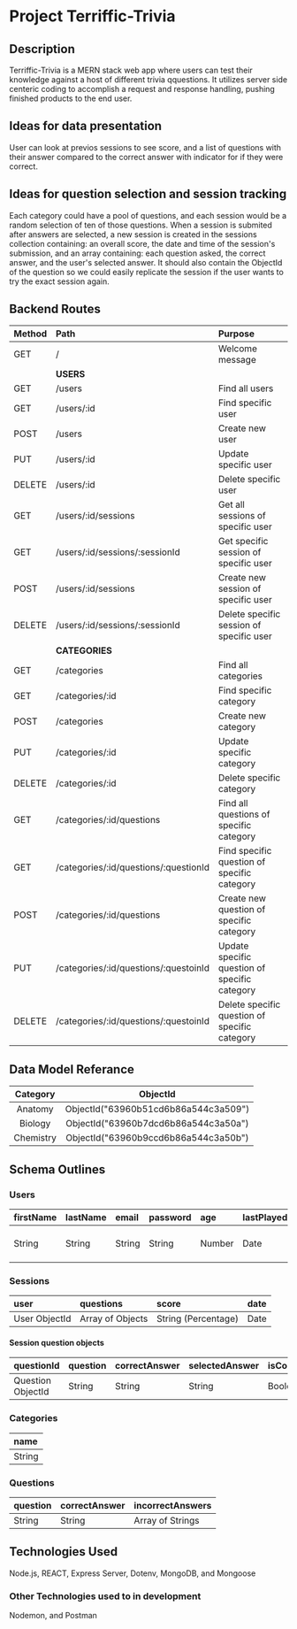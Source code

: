 # Project Terriffic-Trivia

## Description
Terriffic-Trivia is a MERN stack web app where users can test their knowledge against a host of different trivia qquestions. It utilizes server side centeric coding to accomplish a request and response handling, pushing finished products to the end user.

## Ideas for data presentation
User can look at previos sessions to see score, and a list of questions with their answer compared to the correct answer with indicator for if they were correct.

## Ideas for question selection and session tracking
Each category could have a pool of questions, and each session would be a random selection of ten of those questions.
When a session is submited after answers are selected, a new session is created in the sessions collection containing: an overall score, the date and time of the session's submission, and an array containing: each question asked, the correct answer, and the user's selected answer. It should also contain the ObjectId of the question so we could easily replicate the session if the user wants to try the exact session again.

## Backend Routes
| Method | Path                                  | Purpose                                       |
|:-------|:--------------------------------------|:----------------------------------------------|
| GET    | /                                     | Welcome message                               |
|        | **USERS**                             |                                               |
| GET    | /users                                | Find all users                                |
| GET    | /users/:id                            | Find specific user                            |
| POST   | /users                                | Create new user                               |
| PUT    | /users/:id                            | Update specific user                          |
| DELETE | /users/:id                            | Delete specific user                          |
| GET    | /users/:id/sessions                   | Get all sessions of specific user             |
| GET    | /users/:id/sessions/:sessionId        | Get specific session of specific user         |
| POST   | /users/:id/sessions                   | Create new session of specific user           |
| DELETE | /users/:id/sessions/:sessionId        | Delete specific session of specific user      |
|        | **CATEGORIES**                        |                                               |
| GET    | /categories                           | Find all categories                           |
| GET    | /categories/:id                       | Find specific category                        |
| POST   | /categories                           | Create new category                           |
| PUT    | /categories/:id                       | Update specific category                      |
| DELETE | /categories/:id                       | Delete specific category                      |
| GET    | /categories/:id/questions             | Find all questions of specific category       |
| GET    | /categories/:id/questions/:questionId | Find specific question of specific category   |
| POST   | /categories/:id/questions             | Create new question of specific category      |
| PUT    | /categories/:id/questions/:questoinId | Update specific question of specific category |
| DELETE | /categories/:id/questions/:questoinId | Delete specific question of specific category |

## Data Model Referance
|  Category | ObjectId                                   |
|:---------:|:------------------------------------------:|
|  Anatomy  |    ObjectId("63960b51cd6b86a544c3a509")    |
|  Biology  |    ObjectId("63960b7dcd6b86a544c3a50a")    |
| Chemistry |    ObjectId("63960b9ccd6b86a544c3a50b")    |

## Schema Outlines

### Users
| firstName | lastName | email  | password | age    | lastPlayed | lastLogin | sessions                   |
|:----------|:---------|:-------|:---------|:-------|:-----------|:----------|:---------------------------|
| String    | String   | String | String   | Number | Date       | Date      | Array of Session ObjectIds |

### Sessions
| user          | questions        | score               | date |
|:--------------|:-----------------|:--------------------|:-----|
| User ObjectId | Array of Objects | String (Percentage) | Date |

#### Session question objects
| questionId        | question | correctAnswer | selectedAnswer | isCorrect |
|:------------------|:---------|:--------------|:---------------|:----------|
| Question ObjectId | String   | String        | String         | Boolean   |

### Categories
| name   |
|:-------|
| String |

### Questions
| question | correctAnswer | incorrectAnswers | 
|:---------|:--------------|:-----------------|
| String   | String        | Array of Strings |

## Technologies Used
Node.js, REACT, Express Server, Dotenv, MongoDB, and Mongoose

### Other Technologies used to in development
Nodemon, and Postman